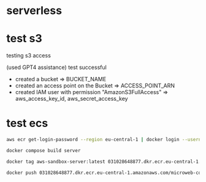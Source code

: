 # serverless

# test s3
testing s3 access

(used GPT4 assistance)
test successful

- created a bucket => BUCKET_NAME
- created an access point on the Bucket => ACCESS_POINT_ARN
- created IAM user with permission "AmazonS3FullAccess" => aws_access_key_id, aws_secret_access_key

# test ecs

```bash
aws ecr get-login-password --region eu-central-1 | docker login --username AWS --password-stdin 031028648877.dkr.ecr.eu-central-1.amazonaws.com

docker compose build server

docker tag aws-sandbox-server:latest 031028648877.dkr.ecr.eu-central-1.amazonaws.com/microweb-containers:latest

docker push 031028648877.dkr.ecr.eu-central-1.amazonaws.com/microweb-containers:latest

```
